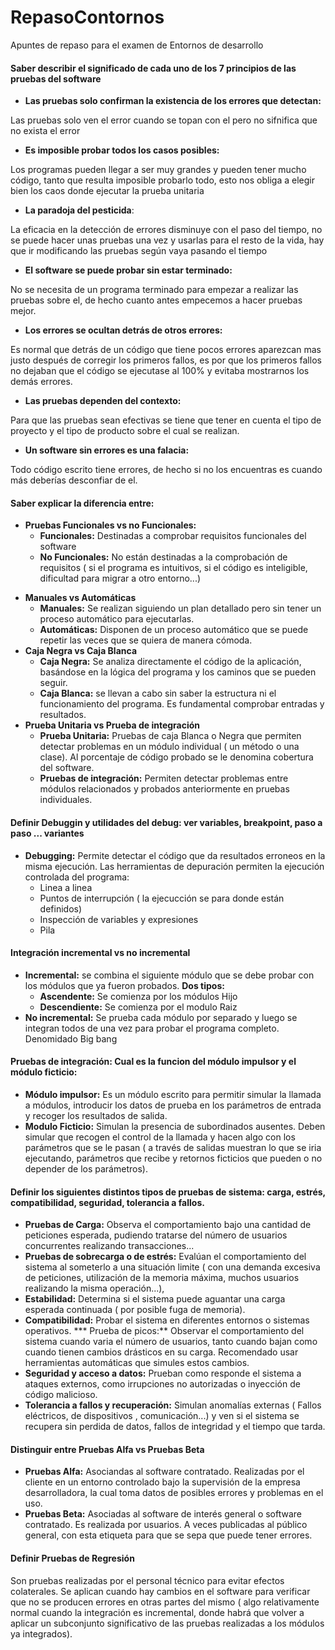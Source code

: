 # RepasoContornos
Apuntes de repaso para el examen de Entornos de desarrollo

#### Saber describir el significado de cada uno de los 7 principios de las pruebas del software

- **Las pruebas solo confirman la existencia de los errores que detectan:**
	
Las pruebas solo ven el error cuando se topan con el pero no sifnifica que no exista el error
- **Es imposible probar todos los casos posibles:**
	
Los programas pueden llegar a ser muy grandes y pueden tener mucho código, tanto que resulta imposible probarlo todo, esto nos obliga a elegir bien los caos donde ejecutar la prueba unitaria
- **La paradoja del pesticida**:
	
La eficacia en la detección de errores disminuye con el paso del tiempo, no se puede hacer unas pruebas una vez y usarlas para el resto de la vida, hay que ir modificando las pruebas según vaya pasando el tiempo
- **El software se puede probar sin estar terminado:**
	
No se necesita de un programa terminado para empezar a realizar las pruebas sobre el, de hecho cuanto antes empecemos a hacer pruebas mejor.
- **Los errores se ocultan detrás de otros errores:**
	
Es normal que detrás de un código que tiene pocos errores aparezcan mas justo después de corregir los primeros fallos, es por que los primeros fallos no dejaban que el código se ejecutase al 100% y evitaba mostrarnos los demás errores.
- **Las pruebas dependen del contexto:**
	
Para que las pruebas sean efectivas se tiene que tener en cuenta el tipo de proyecto y el tipo de producto sobre el cual se realizan.
- **Un software sin errores es una falacia:**
	
Todo código escrito tiene errores, de hecho si no los encuentras es cuando más deberías desconfiar de el.
	
#### Saber explicar la diferencia entre:
- **Pruebas Funcionales vs no Funcionales:**
	- **Funcionales:** Destinadas a comprobar requisitos funcionales del software
	- **No Funcionales:** No están destinadas a la comprobación de requisitos ( si el programa es intuitivos, si el código es inteligible, dificultad para migrar a otro entorno...)
* **Manuales vs Automáticas**
	- **Manuales:** Se realizan siguiendo un plan detallado pero sin tener un proceso automático para ejecutarlas.
	- **Automáticas:** Disponen de un proceso automático que se puede repetir las veces que se quiera de manera cómoda.
* **Caja Negra vs Caja Blanca**
	- **Caja Negra:** Se analiza directamente el código de la aplicación, basándose en la lógica del programa y los caminos que se pueden seguir.
	- **Caja Blanca:** se llevan a cabo sin saber la estructura ni el funcionamiento del programa. Es fundamental comprobar entradas y resultados.
* **Prueba Unitaria vs Prueba de integración**
	- **Prueba Unitaria:** Pruebas de caja Blanca o Negra que permiten detectar problemas en un módulo individual ( un método o una clase). Al porcentaje de código probado se le denomina cobertura del software.
	- **Pruebas de integración:** Permiten detectar problemas entre módulos relacionados y probados anteriormente en pruebas individuales.
		
#### Definir Debuggin y utilidades del debug: ver variables, breakpoint, paso a paso ... variantes
* **Debugging:** Permite detectar el código que da resultados erroneos en la misma ejecución. Las herramientas de depuración permiten la ejecución controlada del programa:
	- Linea a linea
	- Puntos de interrupción ( la ejecucción  se para donde están definidos)
	- Inspección de variables y expresiones
	- Pila
#### Integración incremental vs no incremental
* **Incremental:** se combina el siguiente módulo que se debe probar con los módulos que ya fueron probados. **Dos tipos:**
	- **Ascendente:** Se comienza por los módulos Hijo
	- **Descendiente:** Se comienza por el modulo Raiz
* **No incremental:** Se prueba cada módulo por separado y luego se integran todos de una vez para probar el programa completo. Denomidado Big bang
	
#### Pruebas de integración: Cual  es la funcion del módulo impulsor y el módulo ficticio:
* **Módulo impulsor:** Es un módulo escrito para permitir simular la llamada a módulos, introducir los datos de prueba en los parámetros de entrada y recoger los resultados de salida.
* **Modulo Ficticio:** Simulan la presencia de subordinados ausentes. Deben simular que recogen el control de la llamada y hacen algo con los parámetros que se le pasan ( a través de salidas muestran lo que se iria ejecutando, parámetros que recibe y retornos ficticios que pueden o no depender de los parámetros).
	
#### Definir los siguientes distintos tipos de pruebas de sistema: carga, estrés, compatibilidad, seguridad, tolerancia a fallos.
* **Pruebas de Carga:** Observa el comportamiento bajo una cantidad de peticiones esperada, pudiendo tratarse del número de usuarios concurrentes realizando transacciones...
* **Pruebas de sobrecarga o de estrés:** Evalúan el comportamiento del sistema al someterlo a una situación limite ( con una demanda excesiva de peticiones, utilización de la memoria máxima, muchos usuarios realizando la misma operación...),
* **Estabilidad:** Determina si el sistema puede aguantar una carga esperada continuada ( por posible fuga de memoria).
* **Compatibilidad:** Probar el sistema en diferentes entornos o sistemas operativos.
*** Prueba de picos:** Observar el comportamiento del sistema cuando varia el número de usuarios, tanto cuando bajan como cuando tienen cambios drásticos en su carga. Recomendado usar herramientas automáticas que simules estos cambios.
* **Seguridad y acceso a datos:** Prueban como responde el sistema a ataques externos, como irrupciones no autorizadas o inyección de código malicioso.
* **Tolerancia a fallos y recuperación:** Simulan anomalías externas ( Fallos eléctricos, de dispositivos , comunicación...) y ven si el sistema se recupera sin perdida de datos, fallos de integridad y el tiempo que tarda.
	
#### Distinguir entre Pruebas Alfa vs Pruebas Beta
* **Pruebas Alfa:** Asociandas al software contratado. Realizadas por el cliente en un entorno controlado bajo la supervisión de la empresa desarrolladora, la cual toma datos de posibles errores y problemas en el uso.
* **Pruebas Beta:** Asociadas al software de interés general o software contratado. Es realizada por usuarios. A veces publicadas al público general, con esta etiqueta para que se sepa que puede tener errores.
	
#### Definir Pruebas de Regresión

Son pruebas realizadas por el personal técnico para evitar efectos colaterales. Se aplican cuando hay cambios en el software para verificar que no se producen errores en otras partes del mismo ( algo relativamente normal cuando la integración es incremental, donde habrá que volver a aplicar un subconjunto significativo de las pruebas realizadas a los módulos ya integrados).
	
	
	
